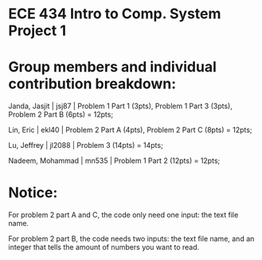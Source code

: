 # ECE 434 Intro to Comp. System Project 1

# Group members and individual contribution breakdown:
Janda, Jasjit     |  jsj87   |  Problem 1 Part 1 (3pts), Problem 1 Part 3 (3pts), Problem 2 Part B (6pts) = 12pts;

Lin, Eric         |  ekl40   |  Problem 2 Part A (4pts), Problem 2 Part C (8pts) = 12pts;

Lu, Jeffrey       |  jl2088  |  Problem 3 (14pts) = 14pts;

Nadeem, Mohammad  |  mn535   |  Problem 1 Part 2 (12pts) = 12pts;

# Notice:
For problem 2 part A and C, the code only need one input: the text file name.

For problem 2 part B, the code needs two inputs: the text file name, and an integer that tells the amount of numbers you want to read.
